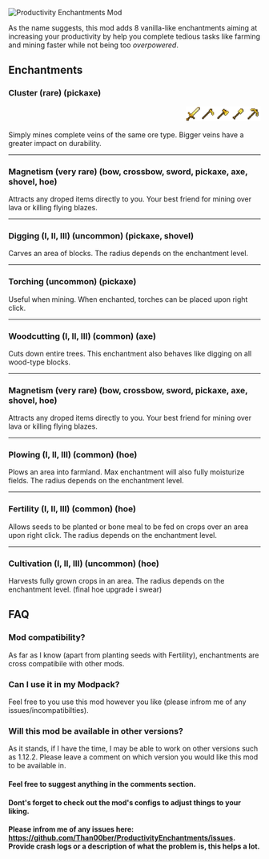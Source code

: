 
![Productivity Enchantments Mod](https://github.com/noahgreff/ProductivityEnchantments/blob/master/_productvity%20logo.jpg)

As the name suggests, this mod adds 8 vanilla-like enchantments aiming at increasing your productivity by help you complete tedious tasks like farming and mining faster while not being too _overpowered_. 

Enchantments
------------------

### Cluster (rare) (pickaxe)

<img src="pi.png" align="right" width="30px" height="auto">
<img src="sh.png" align="right" width="30px" height="auto">
<img src="ax.png" align="right" width="30px" height="auto">
<img src="ho.png" align="right" width="30px" height="auto">
<img src="sw.png" align="right" width="30px" height="auto">

<br><br>

Simply mines complete veins of the same ore type. Bigger veins have a greater impact on durability. 

<hr>

### Magnetism (very rare) (bow, crossbow, sword, pickaxe, axe, shovel, hoe)

Attracts any droped items directly to you. Your best friend for mining over lava or killing flying blazes.

<hr>

### Digging (I, II, III) (uncommon) (pickaxe, shovel)

Carves an area of blocks. The radius depends on the enchantment level.

<hr>

### Torching (uncommon) (pickaxe)

Useful when mining. When enchanted, torches can be placed upon right click. 

<hr>

### Woodcutting (I, II, III) (common) (axe)

Cuts down entire trees. This enchantment also behaves like digging on all wood-type blocks.

<hr>

### Magnetism (very rare) (bow, crossbow, sword, pickaxe, axe, shovel, hoe)

Attracts any droped items directly to you. Your best friend for mining over lava or killing flying blazes.

<hr>

### Plowing (I, II, III) (common) (hoe)

Plows an area into farmland. Max enchantment will also fully moisturize fields. The radius depends on the enchantment level.

<hr>

### Fertility (I, II, III) (common) (hoe)

Allows seeds to be planted or bone meal to be fed on crops over an area upon right click. The radius depends on the enchantment level.

<hr>

### Cultivation (I, II, III) (uncommon) (hoe)

Harvests fully grown crops in an area. The radius depends on the enchantment level. (final hoe upgrade i swear)



## FAQ

### Mod compatibility?

As far as I know (apart from planting seeds with Fertility), enchantments are cross compatibile with other mods.


### Can I use it in my Modpack?

Feel free to you use this mod however you like (please infrom me of any issues/incompatibilties).


### Will this mod be available in other versions?

As it stands, if I have the time, I may be able to work on other versions such as 1.12.2. Please leave a comment on which version you would like this mod to be available in.

#### Feel free to suggest anything in the comments section.

#### Dont's forget to check out the mod's configs to adjust things to your liking.

#### Please infrom me of any issues here: https://github.com/Than00ber/ProductivityEnchantments/issues. Provide crash logs or a description of what the problem is, this helps a lot. 
